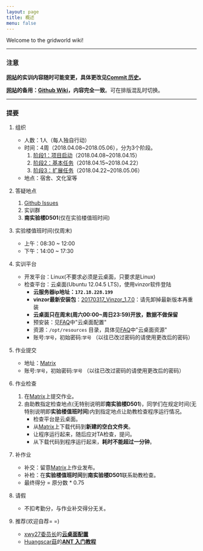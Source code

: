 ```yaml
---
layout: page
title: 概述
menu: false
---
```



Welcome to the gridworld wiki!


----------

### 注意
**[网站](https://se-2018.github.io)的实训内容随时可能变更，具体更改见[Commit 历史](https://github.com/se-2018/se-2018.github.io/commits/master)。**

**[网站](https://se-2018.github.io)的备用：[Github Wiki](https://github.com/se-2018/se-2018.github.io/wiki)，内容完全一致**。可在排版混乱时切换。


----------


### 提要

 1. 组织
    - 人数：1人（每人独自行动）
    - 时间：4周（2018.04.08~2018.05.06），分为3个阶段。
        1. [阶段1：项目启动](./Stage1)（2018.04.08~2018.04.15）
        2. [阶段2：基本任务](./Stage2)（2018.04.15~2018.04.22）
        3. [阶段3：扩展任务](./Stage3)（2018.04.22~2018.05.06）
    - 地点：宿舍、文化室等
 2. 答疑地点
    1. [Github Issues](https://github.com/se-2018/se-2018.github.io/issues)
    2. 实训群
    3. **南实验楼D501**(仅在实验楼值班时间)
 3. 实验楼值班时间(仅周末)
    - 上午：08:30 ~ 12:00
    - 下午：14:00 ~ 17:30
 4. 实训平台
    - 开发平台：Linux(不要求必须是云桌面，只要求是Linux)
    - 检查平台：云桌面(Ubuntu 12.04.5 LTS)，使用vinzor软件登陆
        - **云服务器ip地址：`172.18.228.199`**
        - **vinzor最新安装包**：[20170317\_Vinzor\_1.7.0](./resources/20170317-vinzor-1.7.0.zip)：请先卸掉最新版本再重装
        - **云桌面只在周末(周六00:00~周日23:59)开放，数据不做保留**
        - 预安装：见[FAQ](./FAQ)中"云桌面配置"
        - 资源：`/opt/resources` 目录，具体见[FAQ](./FAQ)中"云桌面资源"
        - 账号:`学号`，初始密码:`学号` （以往已改过密码的请使用更改后的密码）

 5. 作业提交
    - 地址：[Matrix](https://vmatrix.org.cn)
    - 账号:`学号`，初始密码:`学号` （以往已改过密码的请使用更改后的密码）

 6. 作业检查
    1. 在[Matrix](https://vmatrix.org.cn)上提交作业。
    2. 由助教指定检查地点(无特别说明即**南实验楼D501**)，同学们在规定时间(无特别说明即**实验楼值班时间**)内到指定地点让助教检查程序运行情况。
        - 检查平台是云桌面。
        - 从[Matrix](https://vmatrix.org.cn)上下载代码到**新建的空白文件夹**。
        - 让程序运行起来，随后应对TA检查，提问。
        - 从下载代码到程序运行起来，**耗时不能超过一分钟**。

 7. 补作业
    - 补交：留意[Matrix](https://vmatrix.org.cn)上作业发布。
    - 补检：在**实验楼值班时间**到**南实验楼D501**联系助教检查。
    - 最终得分 = 原分数 * 0.75

 8. 请假
    - 不扣考勤分，与作业补交得分无关。
 9. 推荐(欢迎自荐= =)
    - [xwy27委员长](https://github.com/xwy27)的[**云桌面配置**](https://github.com/se-2018/se-2018.github.io/issues/5)
    - [Huangscar菇](https://github.com/Huangscar)的[**ANT 入门教程**](https://github.com/se-2018/se-2018.github.io/issues/11)
